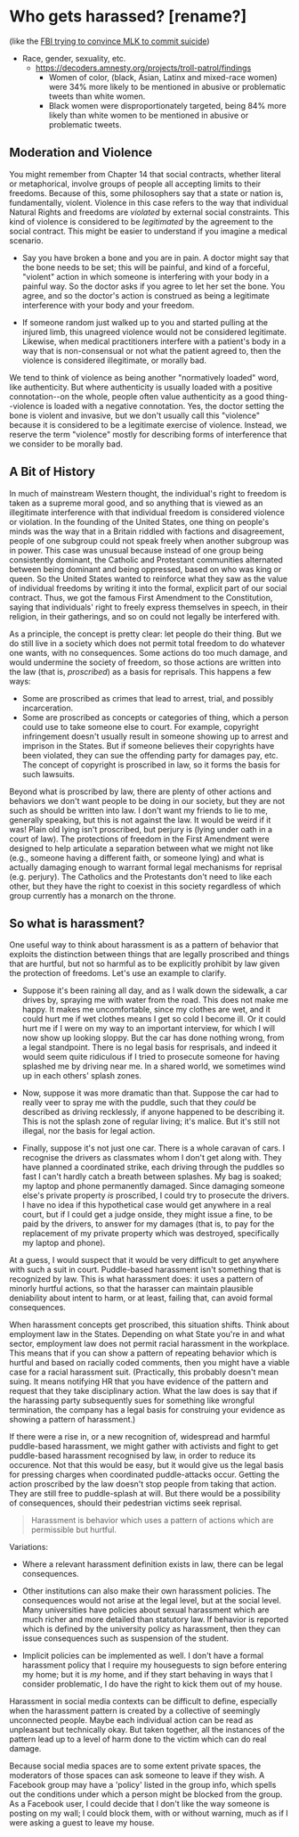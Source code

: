 # Who gets harassed? [rename?]

(like the [FBI trying to convince MLK to commit suicide](https://en.wikipedia.org/wiki/FBI%E2%80%93King_suicide_letter))

- Race, gender, sexuality, etc.
  - https://decoders.amnesty.org/projects/troll-patrol/findings
    - Women of color, (black, Asian, Latinx and mixed-race women) were 34% more likely to be mentioned in abusive or problematic tweets than white women.
    - Black women were disproportionately targeted, being 84% more likely than white women to be mentioned in abusive or problematic tweets.

## Moderation and Violence
You might remember from Chapter 14 that social contracts, whether literal or metaphorical, involve groups of people all accepting limits to their freedoms. Because of this, some philosophers say that a state or nation is, fundamentally, violent. Violence in this case refers to the way that individual Natural Rights and freedoms are _violated_ by external social constraints. This kind of violence is considered to be _legitimated_ by the agreement to the social contract. This might be easier to understand if you imagine a medical scenario.

  - Say you have broken a bone and you are in pain. A doctor might say that the bone needs to be set; this will be painful, and kind of a forceful, "violent" action in which someone is interfering with your body in a painful way. So the doctor asks if you agree to let her set the bone. You agree, and so the doctor's action is construed as being a legitimate interference with your body and your freedom.

  - If someone random just walked up to you and started pulling at the injured limb, this unagreed violence would not be considered legitimate. Likewise, when medical practitioners interfere with a patient's body in a way that is non-consensual or not what the patient agreed to, then the violence is considered illegitimate, or morally bad.

We tend to think of violence as being another "normatively loaded" word, like authenticity. But where authenticity is usually loaded with a positive connotation--on the whole, people often value authenticity as a good thing--violence is loaded with a negative connotation. Yes, the doctor setting the bone is violent and invasive, but we don't usually call this "violence" because it is considered to be a legitimate exercise of violence. Instead, we reserve the term "violence" mostly for describing forms of interference that we consider to be morally bad.

## A Bit of History

In much of mainstream Western thought, the individual's right to freedom is taken as a supreme moral good, and so anything that is viewed as an illegitimate interference with that individual freedom is considered violence or violation. In the founding of the United States, one thing on people's minds was the way that in a Britain riddled with factions and disagreement, people of one subgroup could not speak freely when another subgroup was in power. This case was unusual because instead of one group being consistently dominant, the Catholic and Protestant communities alternated between being dominant and being oppressed, based on who was king or queen. So the United States wanted to reinforce what they saw as the value of individual freedoms by writing it into the formal, explicit part of our social contract. Thus, we got the famous First Amendment to the Constitution, saying that individuals' right to freely express themselves in speech, in their religion, in their gatherings, and so on could not legally be interfered with.

As a principle, the concept is pretty clear: let people do their thing. But we do still live in a society which does not permit total freedom to do whatever one wants, with no consequences. Some actions do too much damage, and would undermine the society of freedom, so those actions are written into the law (that is, _proscribed_) as a basis for reprisals. This happens a few ways:

- Some are proscribed as crimes that lead to arrest, trial, and possibly incarceration.
- Some are proscribed as concepts or categories of thing, which a person could use to take someone else to court. For example, copyright infringement doesn't usually result in someone showing up to arrest and imprison in the States. But if someone believes their copyrights have been violated, they can sue the offending party for damages pay, etc. The concept of copyright is proscribed in law, so it forms the basis for such lawsuits.

Beyond what is proscribed by law, there are plenty of other actions and behaviors we don't want people to be doing in our society, but they are not such as should be written into law. I don't want my friends to lie to me, generally speaking, but this is not against the law. It would be weird if it was! Plain old lying isn't proscribed, but perjury is (lying under oath in a court of law). The protections of freedom in the First Amendment were designed to help articulate a separation between what we might not like (e.g., someone having a different faith, or someone lying) and what is actually damaging enough to warrant formal legal mechanisms for reprisal (e.g. perjury). The Catholics and the Protestants don't need to like each other, but they have the right to coexist in this society regardless of which group currently has a monarch on the throne.

## So what is harassment?
One useful way to think about harassment is as a pattern of behavior that exploits the distinction between things that are legally proscribed and things that are hurtful, but not so harmful as to be explicitly prohibit by law given the protection of freedoms. Let's use an example to clarify.

- Suppose it's been raining all day, and as I walk down the sidewalk, a car drives by, spraying me with water from the road. This does not make me happy. It makes me uncomfortable, since my clothes are wet, and it could hurt me if wet clothes means I get so cold I become ill. Or it could hurt me if I were on my way to an important interview, for which I will now show up looking sloppy. But the car has done nothing wrong, from a legal standpoint. There is no legal basis for resprisals, and indeed it would seem quite ridiculous if I tried to prosecute someone for having splashed me by driving near me. In a shared world, we sometimes wind up in each others' splash zones.

- Now, suppose it was more dramatic than that. Suppose the car had to really veer to spray me with the puddle, such that they _could_ be described as driving recklessly, if anyone happened to be describing it. This is not the splash zone of regular living; it's malice. But it's still not illegal, nor the basis for legal action.

- Finally, suppose it's not just one car. There is a whole caravan of cars. I recognise the drivers as classmates whom I don't get along with. They have planned a coordinated strike, each driving through the puddles so fast I can't hardly catch a breath between splashes. My bag is soaked; my laptop and phone permanently damaged. Since damaging someone else's private property _is_ proscribed, I could try to prosecute the drivers. I have no idea if this hypothetical case would get anywhere in a real court, but if I could get a judge onside, they might issue a fine, to be paid by the drivers, to answer for my damages (that is, to pay for the replacement of my private property which was destroyed, specifically my laptop and phone).

At a guess, I would suspect that it would be very difficult to get anywhere with such a suit in court. Puddle-based harassment isn't something that is recognized by law. This is what harassment does: it uses a pattern of minorly hurtful actions, so that the harasser can maintain plausible deniability about intent to harm, or at least, failing that, can avoid formal consequences.

When harassment concepts get proscribed, this situation shifts. Think about employment law in the States. Depending on what State you're in and what sector, employment law does not permit racial harassment in the workplace. This means that if you can show a pattern of repeating behavior which is hurtful and based on racially coded comments, then you might have a viable case for a racial harassment suit. (Practically, this probably doesn't mean suing. It means notifying HR that you have evidence of the pattern and request that they take disciplinary action. What the law does is say that if the harassing party subsequently sues for something like wrongful termination, the company has a legal basis for construing your evidence as showing a pattern of harassment.)

If there were a rise in, or a new recognition of, widespread and harmful puddle-based harassment, we might gather with activists and fight to get puddle-based harassment recognised by law, in order to reduce its occurence. Not that this would be easy, but it would give us the legal basis for pressing charges when coordinated puddle-attacks occur. Getting the action proscribed by the law doesn't stop people from taking that action. They are still free to puddle-splash at will. But there would be a possibility of consequences, should their pedestrian victims seek reprisal.

> Harassment is behavior which uses a pattern of actions which are permissible but hurtful.

Variations:
- Where a relevant harassment definition exists in law, there can be legal consequences.

- Other institutions can also make their own harassment policies. The consequences would not arise at the legal level, but at the social level. Many universities have policies about sexual harassment which are much richer and more detailed than statutory law. If behavior is reported which is defined by the university policy as harassment, then they can issue consequences such as suspension of the student.

- Implicit policies can be implemented as well. I don't have a formal harassment policy that I require my houseguests to sign before entering my home; but it is _my_ home, and if they start behaving in ways that I consider problematic, I do have the right to kick them out of my house.

Harassment in social media contexts can be difficult to define, especially when the harassment pattern is created by a collective of seemingly unconnected people. Maybe each individual action can be read as unpleasant but technically okay. But taken together, all the instances of the pattern lead up to a level of harm done to the victim which can do real damage.

Because social media spaces are to some extent private spaces, the moderators of those spaces can ask someone to leave if they wish. A Facebook group may have a 'policy' listed in the group info, which spells out the conditions under which a person might be blocked from the group. As a Facebook user, I could decide that I don't like the way someone is posting on my wall; I could block them, with or without warning, much as if I were asking a guest to leave my house.
